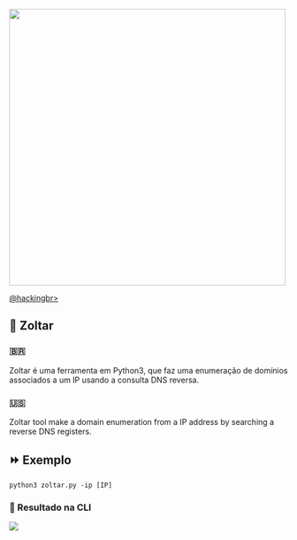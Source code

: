 <p align="left">
    <img width="500" src=".png"><p></p>
    <a href="https://github.com/carineconstantino/hackingbr">@hackingbr></a>
</p>

## 👾 Zoltar
### 🇧🇷
Zoltar é uma ferramenta em Python3, que faz uma enumeração de domínios associados a um IP usando a consulta DNS reversa.

### 🇺🇸
Zoltar tool make a domain enumeration from a IP address by searching a reverse DNS registers.


## ⏩ Exemplo
```
python3 zoltar.py -ip [IP]
```
### 🎯 Resultado na CLI

<p align="left">
    <img src=".png"><p></p>
</p>

#
